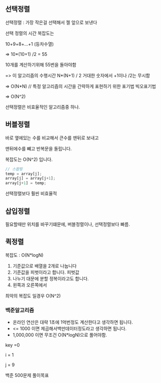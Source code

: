 ## 선택정렬

선택정렬 : 가장 작은걸 선택해서 젤 앞으로 보낸다

선택 정렬의 시간 복잡도는 

10+9+8+...+1 (등차수열)

=> 10*(10+1) /2 = 55

10개를 계산하기위해 55번을 돌아야함

=> 이 알고리즘의 수행시간 N*(N+1) / 2 거대한 숫자에서 +1이나 /2는 무시함

=> O(N*N) // 특정 알고리즘의 시간을 간략하게 표현하기 위한 표기법 빅오표기법

=> O(N^2)

선택정렬은 비효율적인 알고리즘중 하나.





## 버블정렬

바로 옆에있는 수를 비교해서 큰수를 맨뒤로 보내고 

맨뒤에수를 뺴고 반복문을 돌립니다.

복잡도는 O(N^2) 입니다.

```js
// 스왑핑
temp = array[j];
array[j] = array[j+1];
array[j+1] = temp;
```

선택정렬보다 훨씬 비효율적



## 삽입정렬

필요할때만 위치를 바꾸기떄문에, 버블정렬이나, 선택정렬보다 빠름.



## 퀵정렬

복잡도 : O(N*logN)

1. 기준값으로 배열을 2개로 나눕니다
2. 기준값을 피벗이라고 합니다. 피벗값
3. 나누기 대문에 분할 정복이라고도 합니다.
4. 왼쪽과 오른쪽에서 

최악의 복잡도 일경우 O(N^2)



### 백준알고리즘

+ 온라인 연산은 대략 1초에 1억번정도 계산한다고 생각하면 됩니다.
+ <= 1000 이면 제곱해서백만데이터정도라고 생각하면 됩니다.
+ 1,000,000 이면 무조건 O(N*logN)으로 풀어야함.



key =0

i = 1

j = 9

백준 500문제 풀이목표